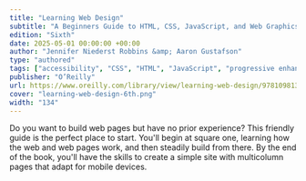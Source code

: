 ```yaml
---
title: "Learning Web Design"
subtitle: "A Beginners Guide to HTML, CSS, JavaScript, and Web Graphics"
edition: "Sixth"
date: 2025-05-01 00:00:00 +00:00
author: "Jennifer Niederst Robbins &amp; Aaron Gustafson"
type: "authored"
tags: ["accessibility", "CSS", "HTML", "JavaScript", "progressive enhancement", "responsive web design", "web design", "web development", "web standards"]
publisher: "O’Reilly"
url: https://www.oreilly.com/library/view/learning-web-design/9781098137670/
cover: "learning-web-design-6th.png"
width: "134"
---
```


Do you want to build web pages but have no prior experience? This friendly guide is the perfect place to start. You&#x27;ll begin at square one, learning how the web and web pages work, and then steadily build from there. By the end of the book, you&#x27;ll have the skills to create a simple site with multicolumn pages that adapt for mobile devices.
